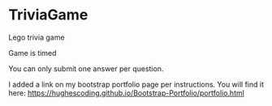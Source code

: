 # TriviaGame

Lego trivia game

Game is timed

You can only submit one answer per question.

I added a link on my bootstrap portfolio page per instructions. You will find it here: https://hughescoding.github.io/Bootstrap-Portfolio/portfolio.html